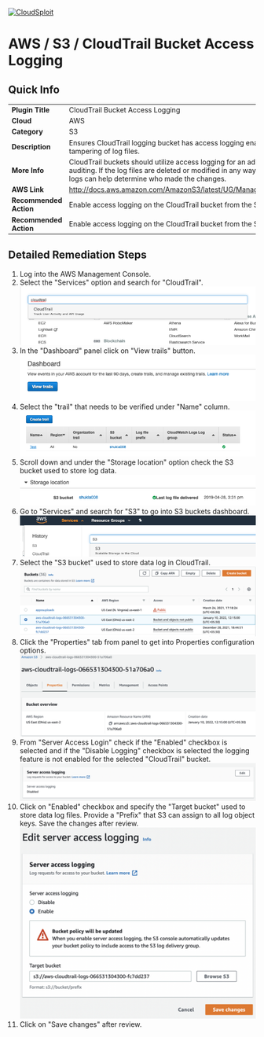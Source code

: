 [![CloudSploit](https://cloudsploit.com/img/logo-new-big-text-100.png "CloudSploit")](https://cloudsploit.com)

# AWS / S3 / CloudTrail Bucket Access Logging

## Quick Info

| | |
|-|-|
| **Plugin Title** | CloudTrail Bucket Access Logging |
| **Cloud** | AWS |
| **Category** | S3 |
| **Description** | Ensures CloudTrail logging bucket has access logging enabled to detect tampering of log files. |
| **More Info** | CloudTrail buckets should utilize access logging for an additional layer of auditing. If the log files are deleted or modified in any way, the additional access logs can help determine who made the changes. |
| **AWS Link** | http://docs.aws.amazon.com/AmazonS3/latest/UG/ManagingBucketLogging.html |
| **Recommended Action** | Enable access logging on the CloudTrail bucket from the S3 console. |
| **Recommended Action** | Enable access logging on the CloudTrail bucket from the S3 console. |

## Detailed Remediation Steps
1. Log into the AWS Management Console.
2. Select the "Services" option and search for "CloudTrail".</br><img src="/resources/aws/s3/cloudtrail-bucket-access-logging/step2.png"/>
3. In the "Dashboard" panel click on "View trails" button.</br> <img src="/resources/aws/s3/cloudtrail-bucket-access-logging/step3.png"/>
4. Select the "trail" that needs to be verified under "Name" column.</br><img src="/resources/aws/s3/cloudtrail-bucket-access-logging/step4.png"/>
5. Scroll down and under the "Storage location" option check the S3 bucket used to store log data.</br><img src="/resources/aws/s3/cloudtrail-bucket-access-logging/step5.png"/>
6. Go to "Services" and search for "S3" to go into S3 buckets dashboard.</br><img src="/resources/aws/s3/cloudtrail-bucket-access-logging/step6.png"/>
7. Select the "S3 bucket" used to store data log in CloudTrail.</br><img src="/resources/aws/s3/cloudtrail-bucket-access-logging/step7.png"/>
8. Click the "Properties" tab from panel to get into Properties configuration options.</br><img src="/resources/aws/s3/cloudtrail-bucket-access-logging/step8.png"/>
9. From "Server Access Login" check if the "Enabled" checkbox is selected and if the "Disable Logging" checkbox is selected the logging feature is not enabled for the selected "CloudTrail" bucket.</br><img src="/resources/aws/s3/cloudtrail-bucket-access-logging/step9.png"/>
10. Click on "Enabled" checkbox and specify the "Target bucket" used to store data log files. Provide a "Prefix" that S3 can assign to all log object keys. Save the changes after review. </br> <img src="/resources/aws/s3/cloudtrail-bucket-access-logging/step10.png"/>
11. Click on "Save changes" after review.
